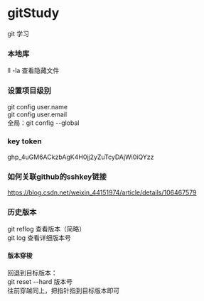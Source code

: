 # gitStudy
git 学习

### 本地库
 ll -la 查看隐藏文件 <br>
 
### 设置项目级别
git config user.name <br>
git config user.email <br>
全局：git config --global

### key token
 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

### 如何关联github的sshkey链接
https://blog.csdn.net/weixin_44151974/article/details/106467579

### 历史版本
git reflog 查看版本（简略） <br>
git log 查看详细版本号 <br>
#### 版本穿梭 
回退到目标版本： <br>
git reset --hard 版本号 <br>
往前穿越同上，把指针指到目标版本即可



### 